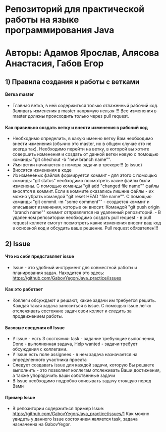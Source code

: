 # Репозиторий для практической работы на языке программирования Java
# Авторы: Адамов Ярослав, Алясова Анастасия, Габов Егор
## 1) Правила создания и работы с ветками
#### Ветка master 
- Главная ветка, в ней содержиться только отлаженный рабочий код. Заливать изменения в master напрямую нельзя !!! Все изменения в master должны происходить только через pull request.  
#### Как правильно создать ветку и внести изменения в рабочий код
- Необходимо определить, в какую именно ветку Вам необходимо внести изменения (обычно это master, но в общем случае это не всегда так). Необходимо перейти на ветку, в которой вы хотите совершить изменения и создать от данной ветки новую с помощью команды "git chechout -b "new branch name"".  
- Имя ветки начинается с номера задачи в трекере!!! (в issue) 
- Вносятся изменения в коде
- Из измененых файлов формируется коммит - для этого с помощью команды "git status" необходимо посмотреть какие файлы были изменены. С помощью команды "git add "changed file name"" файлы вносятся в коммит. Если в коммите оказались лишние файлы - их можно убрать командой "git reset HEAD "file name"". С помощью команды "git commit -m "some comment"" - создается коммит и описывают изменения, которые он вносит. Командой "git push origin "branch name""  коммит отправляется на удаленный репозиторий. - В удаленном репозитории необходимо создать pull request - в pull request коллеги смогут посмотреть какие изменения вносит ваш код в основной код и обсудить ваше решение. Pull request обязателен!!!
## 2) Issue
#### Что из себя представляет issue
- Issue - это удобный инструмент для совместной работы и планирования задач. Находится это здесь: https://github.com/GabovYegor/Java_practice/issues
#### Как это работает
- Коллеги обсуждают и решают, какие задачи им требуется решить. Каждая такая задача заноситься в issue. С помощью issue легко отслеживать состояние задач свои коллег и следить за продвижением работы.
#### Базовые сведения об Issue
- У issue - есть 3 состояния: task - задание требующие выполнения, Done - выполненная задача, Help wanted - задачи требует обсуждения с коллегами. 
- У Issue есть поле assignees - в нем задача назначается на определенного участника проекта 
- Следует создавать issue для каждой задачи, которую Вы решаете выполнить - это позволяет коллегам отслеживать Ваши достижения, а также упорядочить ваши собственные задачи 
- В Issue необходимо подробно описывать задачу стоящую перед Вами
#### Пример Issue 
- В репозитории содержиться пример Issue: https://github.com/GabovYegor/Java_practice/issues/1 Как можно увидеть у данного Issue состоянием является task, задача назначенна на GabovYegor. 
